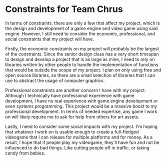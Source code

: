 # Constraints for Team Chrus
In terms of constraints, there are only a few that affect my project, which is the design and development of a game engine and video game using said engine. However, I still need to consider the economic, professional, and social constraints that my project will have.

Firstly, the economic constraints on my project will probably be the largest of the constraints. Since the senior design class has a very short timespan to design and develop a project that is as large as mine, I need to rely on libraries written by other people to handle the implementation of functions that would be outside the scope of my project. I plan on only using free and open source libraries, so there are a small selection of libraries that I can use to abstract the usage of computer graphics.

Professional constraints are another concern I have with my project. Although I technically have professional experience with game development, I have no real experience with game engine development or even systems programming. This project would be a massive boost to my professional development. In terms of needed expertise, any game I work on will likely require me to ask for help from others for art assets.

Lastly, I need to consider some social impacts with my project. I'm hoping that whatever I work on is usable enough to create a full-fledged videogame that I can release for multiple platforms and for money. As a result, I hope that if people play my videogame, they'll have fun and not be influenced to do bad things. Like cutting people off in traffic, or taking candy from babies.
